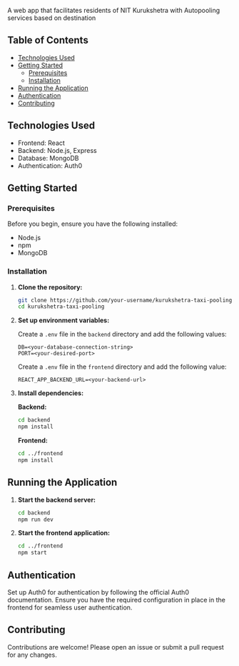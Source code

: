  A web app that facilitates residents of NIT Kurukshetra with Autopooling services based on destination

## Table of Contents

- [Technologies Used](#technologies-used)
- [Getting Started](#getting-started)
  - [Prerequisites](#prerequisites)
  - [Installation](#installation)
- [Running the Application](#running-the-application)
- [Authentication](#authentication)
- [Contributing](#contributing)


## Technologies Used

- Frontend: React
- Backend: Node.js, Express
- Database: MongoDB
- Authentication: Auth0

## Getting Started

### Prerequisites

Before you begin, ensure you have the following installed:

- Node.js
- npm
- MongoDB

### Installation

1. **Clone the repository:**
    ```sh
    git clone https://github.com/your-username/kurukshetra-taxi-pooling.git
    cd kurukshetra-taxi-pooling
    ```

2. **Set up environment variables:**

    Create a `.env` file in the `backend` directory and add the following values:
    ```plaintext
    DB=<your-database-connection-string>
    PORT=<your-desired-port>
    ```

    Create a `.env` file in the `frontend` directory and add the following value:
    ```plaintext
    REACT_APP_BACKEND_URL=<your-backend-url>
    ```

3. **Install dependencies:**

    **Backend:**
    ```sh
    cd backend
    npm install
    ```

    **Frontend:**
    ```sh
    cd ../frontend
    npm install
    ```

## Running the Application

1. **Start the backend server:**
    ```sh
    cd backend
    npm run dev
    ```

2. **Start the frontend application:**
    ```sh
    cd ../frontend
    npm start
    ```

## Authentication

Set up Auth0 for authentication by following the official Auth0 documentation. Ensure you have the required configuration in place in the frontend for seamless user authentication.

## Contributing

Contributions are welcome! Please open an issue or submit a pull request for any changes.

